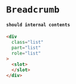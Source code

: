 # `Breadcrumb`

#### `should internal contents`

```html
<div
  class="list"
  part="list"
  role="list"
>
  <slot>
  </slot>
</div>

```

